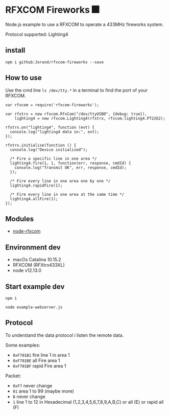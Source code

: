 # RFXCOM Fireworks :fireworks:

Node.js example to use a RFXCOM to operate a 433MHz fireworks system.

Protocol supported: Lighting4

## install

```
npm i github:Jorand/rfxcom-fireworks --save
```

## How to use

Use the cmd line `ls /dev/tty.*` in a terminal to find the port of your RFXCOM.

```
var rfxcom = require('rfxcom-fireworks');

var rfxtrx = new rfxcom.RfxCom("/dev/ttyUSB0", {debug: true}),
    lighting4 = new rfxcom.Lighting4(rfxtrx, rfxcom.lighting4.PT2262);

rfxtrx.on("lighting4", function (evt) {
  console.log("lighting4 data in:", evt);
});

rfxtrx.initialise(function () {
  console.log("Device initialised");

  /* Fire a specific line in one area */
  lighting4.fire(1, 1, function(err, response, cmdId) {
    console.log("Transmit OK", err, response, cmdId);
  });

  /* Fire every line in one area one by one */
  lighting4.rapidFire(1);

  /* Fire every line in one area at the same time */
  lighting4.allFire(1);
});
```

## Modules

- [node-rfxcom](https://github.com/rfxcom/node-rfxcom)

## Environment dev

- macOs Catalina 10.15.2
- RFXCOM (RFXtrx433XL)
- node v12.13.0

## Start example dev

`npm i`

`node example-webserver.js`

## Protocol

To understand the data protocol i listen the remote data.

Some examples:
- `0xF701B1` fire line 1 in area 1
- `0xF701BE` all Fire area 1
- `0xF701BF` rapid Fire area 1

Packet:
- `0xF7` never change
- `01` area 1 to 99 (maybe more)
- `B` never change
- `1` line 1 to 12 in Hexadecimal (1,2,3,4,5,6,7,8,9,A,B,C) or all (E) or rapid all (F)
